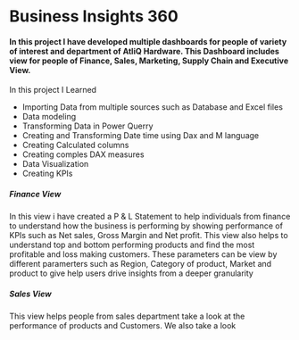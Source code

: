 # Business Insights 360 

#### In this project I have developed multiple dashboards for people of variety of interest and department of AtliQ Hardware. This Dashboard includes view for people of Finance, Sales, Marketing, Supply Chain and Executive View.

In this project I Learned
- Importing Data from multiple sources such as Database and Excel files
- Data modeling
- Transforming Data in Power Querry
- Creating and Transforming Date time using Dax and M language 
- Creating Calculated columns
- Creating comples DAX measures
- Data Visualization
- Creating KPIs

##### Finance View 
In this view i have created a P & L Statement to help individuals from finance to understand how the business is performing by showing performance of KPIs such as Net sales, Gross Margin and Net profit. This view also helps to understand top and bottom performing products and find the most profitable and loss making customers. These parameters can be view by different paramerters such as Region, Category of product, Market and product to give help users drive insights from a deeper granularity

##### Sales View 
This view helps people from sales department take a look at the performance of products and Customers. We also take a look


